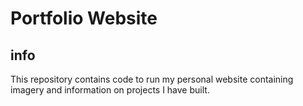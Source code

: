 # Portfolio Website

## info
This repository contains code to run my personal website containing imagery and information on projects I have built. 
